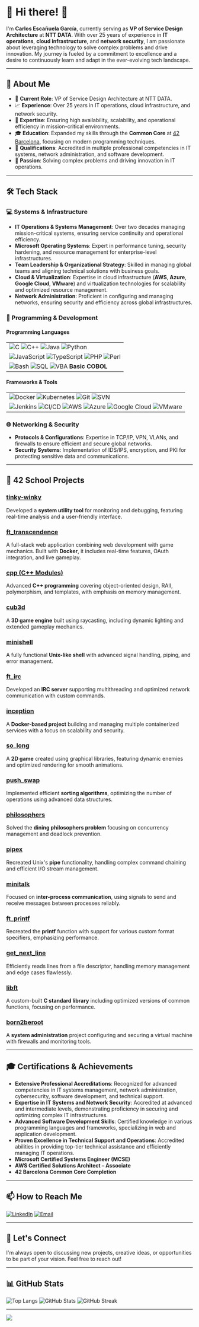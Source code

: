 # 💫 Hi there! 👋

I'm **Carlos Escañuela García**, currently serving as **VP of Service Design Architecture** at **NTT DATA**. With over 25 years of experience in **IT operations**, **cloud infrastructure**, and **network security**, I am passionate about leveraging technology to solve complex problems and drive innovation. My journey is fueled by a commitment to excellence and a desire to continuously learn and adapt in the ever-evolving tech landscape.

---

## 🌟 About Me

- 💼 **Current Role**: VP of Service Design Architecture at NTT DATA.
- 📈 **Experience**: Over 25 years in IT operations, cloud infrastructure, and network security.
- 🎯 **Expertise**: Ensuring high availability, scalability, and operational efficiency in mission-critical environments.
- 🎓 **Education**: Expanded my skills through the **Common Core** at [42 Barcelona](https://www.42barcelona.com/es/), focusing on modern programming techniques.
- 📜 **Qualifications**: Accredited in multiple professional competencies in IT systems, network administration, and software development.
- 🔭 **Passion**: Solving complex problems and driving innovation in IT operations.

---

## 🛠️ Tech Stack

### 💻 Systems & Infrastructure

- **IT Operations & Systems Management**: Over two decades managing mission-critical systems, ensuring service continuity and operational efficiency.
- **Microsoft Operating Systems**: Expert in performance tuning, security hardening, and resource management for enterprise-level infrastructures.
- **Team Leadership & Organizational Strategy**: Skilled in managing global teams and aligning technical solutions with business goals.
- **Cloud & Virtualization**: Expertise in cloud infrastructure (**AWS**, **Azure**, **Google Cloud**, **VMware**) and virtualization technologies for scalability and optimized resource management.
- **Network Administration**: Proficient in configuring and managing networks, ensuring security and efficiency across global infrastructures.

### 🔧 Programming & Development

#### **Programming Languages**

|                                                                                                                                                                                                                                                                                                                                                                                        |
|----------------------------------------------------------------------------------------------------------------------------------------------------------------------------------------------------------------------------------------------------------------------------------------------------------------------------------------------------------------------------------------|
| ![C](https://img.shields.io/badge/C-A8B9CC?style=flat&logo=c&logoColor=white) ![C++](https://img.shields.io/badge/C++-00599C?style=flat&logo=cplusplus&logoColor=white) ![Java](https://img.shields.io/badge/Java-007396?style=flat&logo=java&logoColor=white) ![Python](https://img.shields.io/badge/Python-3776AB?style=flat&logo=python&logoColor=white) |
| ![JavaScript](https://img.shields.io/badge/JavaScript-F7DF1E?style=flat&logo=javascript&logoColor=black) ![TypeScript](https://img.shields.io/badge/TypeScript-3178C6?style=flat&logo=typescript&logoColor=white) ![PHP](https://img.shields.io/badge/PHP-777BB4?style=flat&logo=php&logoColor=white) ![Perl](https://img.shields.io/badge/Perl-39457E?style=flat&logo=perl&logoColor=white) |
| ![Bash](https://img.shields.io/badge/Bash-4EAA25?style=flat&logo=gnu-bash&logoColor=white) ![SQL](https://img.shields.io/badge/SQL-4479A1?style=flat&logo=postgresql&logoColor=white) ![VBA](https://img.shields.io/badge/VBA-217346?style=flat&logo=microsoft-excel&logoColor=white) **Basic** **COBOL**                                                                                 |

#### **Frameworks & Tools**

|                                                                                                                                                                                                                                                                                                                                                                                                                            |
|----------------------------------------------------------------------------------------------------------------------------------------------------------------------------------------------------------------------------------------------------------------------------------------------------------------------------------------------------------------------------------------------------------------------------|
| ![Docker](https://img.shields.io/badge/Docker-2496ED?style=flat&logo=docker&logoColor=white) ![Kubernetes](https://img.shields.io/badge/Kubernetes-326CE5?style=flat&logo=kubernetes&logoColor=white) ![Git](https://img.shields.io/badge/Git-F05032?style=flat&logo=git&logoColor=white) ![SVN](https://img.shields.io/badge/Subversion-809CC9?style=flat&logo=subversion&logoColor=white) |
| ![Jenkins](https://img.shields.io/badge/Jenkins-D24939?style=flat&logo=jenkins&logoColor=white) ![CI/CD](https://img.shields.io/badge/CI%2FCD-4285F4?style=flat&logo=google-cloud&logoColor=white) ![AWS](https://img.shields.io/badge/AWS-232F3E?style=flat&logo=amazon-aws&logoColor=white) ![Azure](https://img.shields.io/badge/Azure-0078D4?style=flat&logo=microsoft-azure&logoColor=white) ![Google Cloud](https://img.shields.io/badge/Google%20Cloud-4285F4?style=flat&logo=google-cloud&logoColor=white) ![VMware](https://img.shields.io/badge/VMware-607078?style=flat&logo=vmware&logoColor=white) |

### 🌐 Networking & Security

- **Protocols & Configurations**: Expertise in TCP/IP, VPN, VLANs, and firewalls to ensure efficient and secure global networks.
- **Security Systems**: Implementation of IDS/IPS, encryption, and PKI for protecting sensitive data and communications.

---

## 🚀 42 School Projects

### [tinky-winky](./tinky-winky)

Developed a **system utility tool** for monitoring and debugging, featuring real-time analysis and a user-friendly interface.

### [ft_transcendence](./ft_transcendence)

A full-stack web application combining web development with game mechanics. Built with **Docker**, it includes real-time features, OAuth integration, and live gameplay.

### [cpp (C++ Modules)](./cpp)

Advanced **C++ programming** covering object-oriented design, RAII, polymorphism, and templates, with emphasis on memory management.

### [cub3d](./cub3d)

A **3D game engine** built using raycasting, including dynamic lighting and extended gameplay mechanics.

### [minishell](./minishell)

A fully functional **Unix-like shell** with advanced signal handling, piping, and error management.

### [ft_irc](./ft_irc)

Developed an **IRC server** supporting multithreading and optimized network communication with custom commands.

### [inception](./inception)

A **Docker-based project** building and managing multiple containerized services with a focus on scalability and security.

### [so_long](./so_long)

A **2D game** created using graphical libraries, featuring dynamic enemies and optimized rendering for smooth animations.

### [push_swap](./push_swap)

Implemented efficient **sorting algorithms**, optimizing the number of operations using advanced data structures.

### [philosophers](./philosophers)

Solved the **dining philosophers problem** focusing on concurrency management and deadlock prevention.

### [pipex](./pipex)

Recreated Unix's **pipe** functionality, handling complex command chaining and efficient I/O stream management.

### [minitalk](./minitalk)

Focused on **inter-process communication**, using signals to send and receive messages between processes reliably.

### [ft_printf](./ft_printf)

Recreated the **printf** function with support for various custom format specifiers, emphasizing performance.

### [get_next_line](./get_next_line)

Efficiently reads lines from a file descriptor, handling memory management and edge cases flawlessly.

### [libft](./libft)

A custom-built **C standard library** including optimized versions of common functions, focusing on performance.

### [born2beroot](./born2beroot)

A **system administration** project configuring and securing a virtual machine with firewalls and monitoring tools.

---

## 🎓 Certifications & Achievements

- **Extensive Professional Accreditations**: Recognized for advanced competencies in IT systems management, network administration, cybersecurity, software development, and technical support.
- **Expertise in IT Systems and Network Security**: Accredited at advanced and intermediate levels, demonstrating proficiency in securing and optimizing complex IT infrastructures.
- **Advanced Software Development Skills**: Certified knowledge in various programming languages and frameworks, specializing in web and application development.
- **Proven Excellence in Technical Support and Operations**: Accredited abilities in providing top-tier technical assistance and efficiently managing IT operations.
- **Microsoft Certified Systems Engineer (MCSE)**
- **AWS Certified Solutions Architect – Associate**
- **42 Barcelona Common Core Completion**

---

## 📫 How to Reach Me

[![LinkedIn](https://img.shields.io/badge/LinkedIn-%230077B5?style=flat&logo=linkedin&logoColor=white)](https://www.linkedin.com/in/carlos-esca%C3%B1uela-garcia-58b15816/)
[![Email](https://img.shields.io/badge/Email-D14836?style=flat&logo=gmail&logoColor=white)](mailto:cescanuela@gmail.com)

---

## 🤝 Let's Connect

I'm always open to discussing new projects, creative ideas, or opportunities to be part of your vision. Feel free to reach out!

---

## 📊 GitHub Stats

![Top Langs](https://github-readme-stats.vercel.app/api/top-langs/?username=cescanue&theme=transparent&hide_border=false&layout=compact)
![GitHub Stats](https://github-readme-stats.vercel.app/api?username=cescanue&theme=transparent&hide_border=false&show_icons=true&count_private=true)
![GitHub Streak](https://github-readme-streak-stats.herokuapp.com/?user=cescanue&theme=transparent&hide_border=false)

---

[![](https://visitcount.itsvg.in/api?id=cescanue&label=Profile%20Views&color=2&icon=1&pretty=false)](https://visitcount.itsvg.in)


